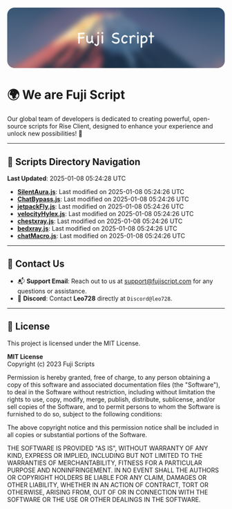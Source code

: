 ![Banner](.github/b.webp)

# 🌍 **We are Fuji Script**

Our global team of developers is dedicated to creating powerful, open-source scripts for Rise Client, designed to enhance your experience and unlock new possibilities! 🌟

---
<!-- SCRIPTS_NAVIGATION_START -->
## 📂 **Scripts Directory Navigation**

**Last Updated**: 2025-01-08 05:24:28 UTC

- **[SilentAura.js](scripts/SilentAura.js)**: Last modified on 2025-01-08 05:24:26 UTC
- **[ChatBypass.js](scripts/ChatBypass.js)**: Last modified on 2025-01-08 05:24:26 UTC
- **[jetpackFly.js](scripts/jetpackFly.js)**: Last modified on 2025-01-08 05:24:26 UTC
- **[velocityHylex.js](scripts/velocityHylex.js)**: Last modified on 2025-01-08 05:24:26 UTC
- **[chestxray.js](scripts/chestxray.js)**: Last modified on 2025-01-08 05:24:26 UTC
- **[bedxray.js](scripts/bedxray.js)**: Last modified on 2025-01-08 05:24:26 UTC
- **[chatMacro.js](scripts/chatMacro.js)**: Last modified on 2025-01-08 05:24:26 UTC

<!-- SCRIPTS_NAVIGATION_END -->

---

## 💬 **Contact Us**  
- 📬 **Support Email**: Reach out to us at [support@fujiscript.com](mailto:support@fujiscript.com) for any questions or assistance.  
- 💬 **Discord**: Contact **Leo728** directly at `Discord@leo728`.

---

## 📜 **License**

This project is licensed under the MIT License.  

**MIT License**  
Copyright (c) 2023 Fuji Scripts  

Permission is hereby granted, free of charge, to any person obtaining a copy of this software and associated documentation files (the "Software"), to deal in the Software without restriction, including without limitation the rights to use, copy, modify, merge, publish, distribute, sublicense, and/or sell copies of the Software, and to permit persons to whom the Software is furnished to do so, subject to the following conditions:  

The above copyright notice and this permission notice shall be included in all copies or substantial portions of the Software.  

THE SOFTWARE IS PROVIDED "AS IS", WITHOUT WARRANTY OF ANY KIND, EXPRESS OR IMPLIED, INCLUDING BUT NOT LIMITED TO THE WARRANTIES OF MERCHANTABILITY, FITNESS FOR A PARTICULAR PURPOSE AND NONINFRINGEMENT. IN NO EVENT SHALL THE AUTHORS OR COPYRIGHT HOLDERS BE LIABLE FOR ANY CLAIM, DAMAGES OR OTHER LIABILITY, WHETHER IN AN ACTION OF CONTRACT, TORT OR OTHERWISE, ARISING FROM, OUT OF OR IN CONNECTION WITH THE SOFTWARE OR THE USE OR OTHER DEALINGS IN THE SOFTWARE.  
